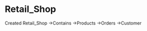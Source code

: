 # Retail_Shop
Created Retail_Shop 
  ->Contains
          ->Products
          ->Orders
          ->Customer
